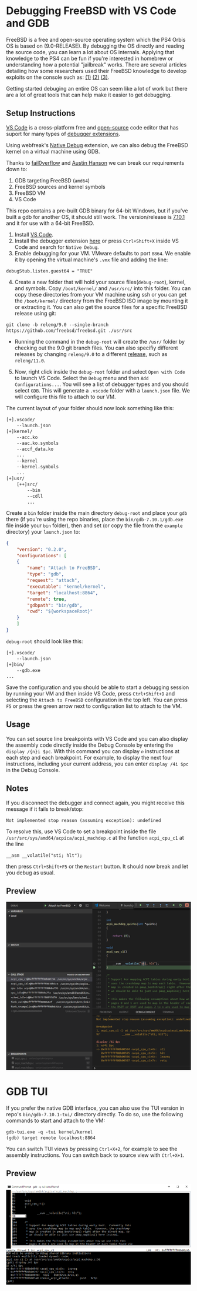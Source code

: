 
Debugging FreeBSD with VS Code and GDB
====
FreeBSD is a free and open-source operating system which the PS4 Orbis OS is based on (9.0-RELEASE). By debugging the OS directly and reading the source code, you can learn a lot about OS internals. Applying that knowledge to the PS4 can be fun if you're interested in homebrew or understanding how a potential "jailbreak" works. There are several articles detailing how some researchers used their FreeBSD knowledge to develop exploits on the console such as: [(1)](https://cturt.github.io/ps4.html) [(2)](https://fail0verflow.com/blog/2017/ps4-namedobj-exploit/) [(3)](https://github.com/Cryptogenic/Exploit-Writeups/blob/master/PS4/%22NamedObj%22%204.05%20Kernel%20Exploit%20Writeup.md).

Getting started debuging an entire OS can seem like a lot of work but there are a lot of great tools that can help make it easier to get debugging.

## Setup Instructions
[VS Code](https://code.visualstudio.com/) is a cross-platform free and [open-source](https://github.com/Microsoft/vscode) code editor that has suport for many types of [debugger extensions](https://marketplace.visualstudio.com/search?target=vscode&category=Debuggers&sortBy=Downloads).

Using webfreak's [Native Debug](https://marketplace.visualstudio.com/items?itemName=webfreak.debug) extension, we can also debug the FreeBSD kernel on a virtual machine using GDB.

Thanks to [fail0verflow](https://fail0verflow.com/blog/2012/cve-2012-0217-intel-sysret-freebsd/#kernel-debugging) and [Austin Hanson](http://austinhanson.com/vscode-gdb-and-debugging-an-os) we can break our requirements down to:


1. GDB targeting FreeBSD (`amd64`)
2. FreeBSD sources and kernel symbols
3. FreeBSD VM
4. VS Code

This repo contains a pre-built GDB binary for 64-bit Windows, but if you've built a gdb for another OS, it should still work. The version/release is [7.10.1](https://ftp.gnu.org/gnu/gdb/gdb-7.10.1.tar.gz) and it for use with a 64-bit FreeBSD.


1. Install [VS Code](https://code.visualstudio.com/).
2. Install the debugger extension [here](https://marketplace.visualstudio.com/items?itemName=webfreak.debug) or press `Ctrl+Shift+X` inside VS Code and search for `Native Debug`.
3. Enable debugging for your VM. VMware defaults to port `8864`. We enable it by opening the virtual machine's `.vmx` file and adding the line: 

```
debugStub.listen.guest64 = "TRUE"
```
4. Create a new folder that will hold your source files(`debug-root`), kernel, and symbols. Copy `/boot/kernel/` and `/usr/src/` into this folder. You can copy these directories from your VM machine using ssh or you can get the `/boot/kernel/` directory from the FreeBSD ISO image by mounting it or extracting it. You can also get the source files for a specific FreeBSD release using git:
```
git clone -b releng/9.0 --single-branch https://github.com/freebsd/freebsd.git ./usr/src
```
* Running the command in the `debug-root` will create the `/usr/` folder by checking out the 9.0 git branch files. You can also specifiy different releases by changing `releng/9.0` to a different [release](https://www.freebsd.org/releases/), such as `releng/11.0`.

5. Now, right click inside the `debug-root` folder and select `Open with Code` to launch VS Code. Select the `Debug` menu and then `Add Configurations...`. You will see a list of debugger types and you should select `GDB`. This will generate a `.vscode` folder with a `launch.json` file. We will configure this file to attach to our VM.

The current layout of your folder should now look something like this:

```
[+].vscode/
    --launch.json
[+]kernel/
    --acc.ko
    --aac.ko.symbols
    --accf_data.ko
    ...
    --kernel
    --kernel.symbols
    ...
[+]usr/
    [++]src/
        --bin
        --cdll
        ...
```

Create a `bin` folder inside the main directory `debug-root` and place your `gdb` there (if you're using the repo binaries, place the `bin/gdb-7.10.1/gdb.exe` file inside your `bin` folder), then and set (or copy the file from the `example` directory) your `launch.json` to:

```json
{
    "version": "0.2.0",
    "configurations": [
    {
        "name": "Attach to FreeBSD",
        "type": "gdb",
        "request": "attach",
        "executable": "kernel/kernel",
        "target": "localhost:8864",
        "remote": true,
        "gdbpath": "bin/gdb",
        "cwd": "${workspaceRoot}"
    }
    ]
}
```

`debug-root` should look like this:
```
[+].vscode/
    --launch.json
[+]bin/
    --gdb.exe
...    
```

Save the configuration and you should be able to start a debugging session by running your VM and then inside VS Code, press `Ctrl+Shift+D` and selecting the `Attach to FreeBSD` configuration in the top left.  You can press `F5` or press the green arrow next to configuration list to attach to the VM. 

## Usage
You can set source line breakpoints with VS Code and you can also display the assembly code directly inside the Debug Console by entering the `display /{n}i $pc`. With this command you can display *`n`* instructions at each step and each breakpoint. For example, to display the next four instructions, including your current address, you can enter `display /4i $pc` in the Debug Console.


## Notes
If you disconnect the debugger and connect again, you might receive this message if it fails to break/stop:

```
Not implemented stop reason (assuming exception): undefined
```

To resolve this, use VS Code to set a breakpoint inside the file `/usr/src/sys/amd64/acpica/acpi_machdep.c` at the function `acpi_cpu_c1` at the line 

```
__asm __volatile("sti; hlt");
```
then press `Ctrl+Shift+F5` or the `Restart` button. It should now break and let you debug as usual.

## Preview
![vscodegdb]


# GDB TUI 
If you prefer the native GDB interface, you can also use the TUI version in repo's `bin/gdb-7.10.1-tui/` directory directly. To do so, use the following commands to start and attach to the VM:

```
gdb-tui.exe -q -tui kernel/kernel
(gdb) target remote localhost:8864
```

You can switch TUI views by pressing `Ctrl+X+2`, for example to see the assembly instructions. You can switch back to source view with `Ctrl+X+1`.

## Preview
![gdbtui]

[vscodegdb]: images/vscode-gdb-1.png "GDB Debugging with VS Code"
[gdbtui]: images/gdb-tui-fbsd.png "GDB TUI"
